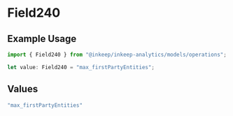 # Field240

## Example Usage

```typescript
import { Field240 } from "@inkeep/inkeep-analytics/models/operations";

let value: Field240 = "max_firstPartyEntities";
```

## Values

```typescript
"max_firstPartyEntities"
```